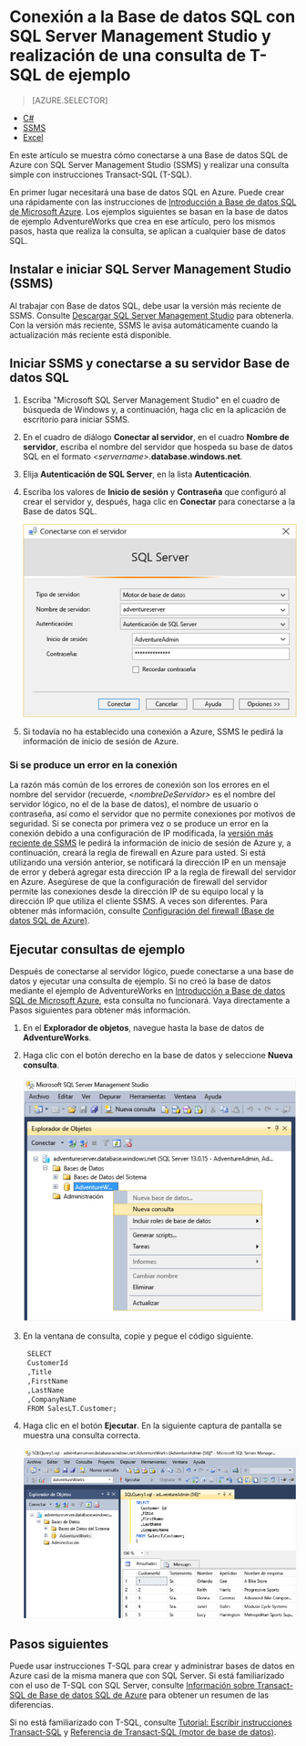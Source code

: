 <properties
	pageTitle="Conexión a Base de datos SQL - SQL Server Management Studio | Microsoft Azure"
	description="Aprenda a conectarse a Base de datos SQL en Azure con SQL Server Management Studio (SSMS). Después, ejecute una consulta de ejemplo con Transact-SQL (T-SQL)."
	metaCanonical=""
	keywords="conexión a base de datos sql,sql server management studio"
	services="sql-database"
	documentationCenter=""
	authors="stevestein"
	manager="jeffreyg"
	editor="" />

<tags
	ms.service="sql-database"
	ms.workload="data-management"
	ms.tgt_pltfrm="na"
	ms.devlang="na"
	ms.topic="get-started-article"
	ms.date="03/25/2016"
	ms.author="sstein" />

# Conexión a la Base de datos SQL con SQL Server Management Studio y realización de una consulta de T-SQL de ejemplo

> [AZURE.SELECTOR]
- [C#](sql-database-connect-query.md)
- [SSMS](sql-database-connect-query-ssms.md)
- [Excel](sql-database-connect-excel.md)

En este artículo se muestra cómo conectarse a una Base de datos SQL de Azure con SQL Server Management Studio (SSMS) y realizar una consulta simple con instrucciones Transact-SQL (T-SQL).

En primer lugar necesitará una base de datos SQL en Azure. Puede crear una rápidamente con las instrucciones de [Introducción a Base de datos SQL de Microsoft Azure](sql-database-get-started.md). Los ejemplos siguientes se basan en la base de datos de ejemplo AdventureWorks que crea en ese artículo, pero los mismos pasos, hasta que realiza la consulta, se aplican a cualquier base de datos SQL.

## Instalar e iniciar SQL Server Management Studio (SSMS)

Al trabajar con Base de datos SQL, debe usar la versión más reciente de SSMS. Consulte [Descargar SQL Server Management Studio](https://msdn.microsoft.com/library/mt238290.aspx) para obtenerla. Con la versión más reciente, SSMS le avisa automáticamente cuando la actualización más reciente está disponible.

## Iniciar SSMS y conectarse a su servidor Base de datos SQL

1. Escriba "Microsoft SQL Server Management Studio" en el cuadro de búsqueda de Windows y, a continuación, haga clic en la aplicación de escritorio para iniciar SSMS.
2. En el cuadro de diálogo **Conectar al servidor**, en el cuadro **Nombre de servidor**, escriba el nombre del servidor que hospeda su base de datos SQL en el formato *&lt;servername>*.**database.windows.net**.
3. Elija **Autenticación de SQL Server**, en la lista **Autenticación**.
4. Escriba los valores de **Inicio de sesión** y **Contraseña** que configuró al crear el servidor y, después, haga clic en **Conectar** para conectarse a la Base de datos SQL.

	![SQL Server Management Studio: conexión a un servidor de Base de datos SQL](./media/sql-database-connect-query-ssms/1-connect.png)

5. Si todavía no ha establecido una conexión a Azure, SSMS le pedirá la información de inicio de sesión de Azure.

### Si se produce un error en la conexión

La razón más común de los errores de conexión son los errores en el nombre del servidor (recuerde, <*nombreDeServidor>* es el nombre del servidor lógico, no el de la base de datos), el nombre de usuario o contraseña, así como el servidor que no permite conexiones por motivos de seguridad. Si se conecta por primera vez o se produce un error en la conexión debido a una configuración de IP modificada, la [versión más reciente de SSMS](https://msdn.microsoft.com/library/mt238290.aspx) le pedirá la información de inicio de sesión de Azure y, a continuación, creará la regla de firewall en Azure para usted. Si está utilizando una versión anterior, se notificará la dirección IP en un mensaje de error y deberá agregar esta dirección IP a la regla de firewall del servidor en Azure. Asegúrese de que la configuración de firewall del servidor permite las conexiones desde la dirección IP de su equipo local y la dirección IP que utiliza el cliente SSMS. A veces son diferentes. Para obtener más información, consulte [Configuración del firewall (Base de datos SQL de Azure)](sql-database-configure-firewall-settings.md).

## Ejecutar consultas de ejemplo

Después de conectarse al servidor lógico, puede conectarse a una base de datos y ejecutar una consulta de ejemplo. Si no creó la base de datos mediante el ejemplo de AdventureWorks en [Introducción a Base de datos SQL de Microsoft Azure](sql-database-get-started.md), esta consulta no funcionará. Vaya directamente a Pasos siguientes para obtener más información.

1. En el **Explorador de objetos**, navegue hasta la base de datos de **AdventureWorks**.
2. Haga clic con el botón derecho en la base de datos y seleccione **Nueva consulta**.

	![Nueva consulta. Conexión a servidor de Base de datos SQL: SQL Server Management Studio](./media/sql-database-connect-query-ssms/4-run-query.png)

3. En la ventana de consulta, copie y pegue el código siguiente.

		SELECT
		CustomerId
		,Title
		,FirstName
		,LastName
		,CompanyName
		FROM SalesLT.Customer;

4. Haga clic en el botón **Ejecutar**. En la siguiente captura de pantalla se muestra una consulta correcta.

	![Correcto. Conexión a servidor de Base de datos SQL: SQL Server Management Studio](./media/sql-database-connect-query-ssms/5-success.png)

## Pasos siguientes

Puede usar instrucciones T-SQL para crear y administrar bases de datos en Azure casi de la misma manera que con SQL Server. Si está familiarizado con el uso de T-SQL con SQL Server, consulte [Información sobre Transact-SQL de Base de datos SQL de Azure](sql-database-transact-sql-information.md) para obtener un resumen de las diferencias.

Si no está familiarizado con T-SQL, consulte [Tutorial: Escribir instrucciones Transact-SQL](https://msdn.microsoft.com/library/ms365303.aspx) y [Referencia de Transact-SQL (motor de base de datos)](https://msdn.microsoft.com/library/bb510741.aspx).

<!---HONumber=AcomDC_0330_2016-->